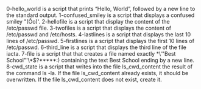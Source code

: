0-hello_world is a script that prints “Hello, World”, followed by a new line to the standard output.
1-confused_smiley is a script that displays a confused smiley "(Ôo)'.
2-hellofile is a script that display the content of the /etc/passwd file.
3-twofiles is a script that displays the content of /etc/passwd and /etc/hosts.
4-lastlines is a script that displays the last 10 lines of /etc/passwd.
5-firstlines is a script that displays the first 10 lines of /etc/passwd.
6-third_line is a script that displays the third line of the file iacta.
7-file is a script that that creates a file named exactly \*\\'"Best School"\'\\*$\?\*\*\*\*\*:) containing the text Best School ending by a new line.
8-cwd_state is a script that writes into the file ls_cwd_content the result of the command ls -la. If the file ls_cwd_content already exists, it should be overwritten. If the file ls_cwd_content does not exist, create it.

